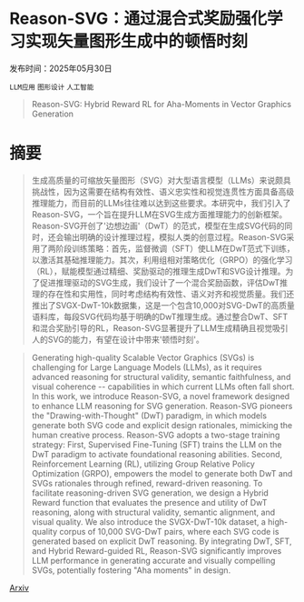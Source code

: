 # Reason-SVG：通过混合式奖励强化学习实现矢量图形生成中的顿悟时刻

发布时间：2025年05月30日

`LLM应用` `图形设计` `人工智能`

> Reason-SVG: Hybrid Reward RL for Aha-Moments in Vector Graphics Generation

# 摘要

> 生成高质量的可缩放矢量图形（SVG）对大型语言模型（LLMs）来说颇具挑战性，因为这需要在结构有效性、语义忠实性和视觉连贯性方面具备高级推理能力，而目前的LLMs往往难以达到这些要求。本研究中，我们引入了Reason-SVG，一个旨在提升LLM在SVG生成方面推理能力的创新框架。Reason-SVG开创了'边想边画'（DwT）的范式，模型在生成SVG代码的同时，还会输出明确的设计推理过程，模拟人类的创意过程。Reason-SVG采用了两阶段训练策略：首先，监督微调（SFT）使LLM在DwT范式下训练，以激活其基础推理能力。其次，利用组相对策略优化（GRPO）的强化学习（RL），赋能模型通过精细、奖励驱动的推理生成DwT和SVG设计推理。为了促进推理驱动的SVG生成，我们设计了一个混合奖励函数，评估DwT推理的存在性和实用性，同时考虑结构有效性、语义对齐和视觉质量。我们还推出了SVGX-DwT-10k数据集，这是一个包含10,000对SVG-DwT的高质量语料库，每段SVG代码均基于明确的DwT推理生成。通过整合DwT、SFT和混合奖励引导的RL，Reason-SVG显著提升了LLM生成精确且视觉吸引人的SVG的能力，有望在设计中带来'顿悟时刻'。

> Generating high-quality Scalable Vector Graphics (SVGs) is challenging for Large Language Models (LLMs), as it requires advanced reasoning for structural validity, semantic faithfulness, and visual coherence -- capabilities in which current LLMs often fall short. In this work, we introduce Reason-SVG, a novel framework designed to enhance LLM reasoning for SVG generation. Reason-SVG pioneers the "Drawing-with-Thought" (DwT) paradigm, in which models generate both SVG code and explicit design rationales, mimicking the human creative process. Reason-SVG adopts a two-stage training strategy: First, Supervised Fine-Tuning (SFT) trains the LLM on the DwT paradigm to activate foundational reasoning abilities. Second, Reinforcement Learning (RL), utilizing Group Relative Policy Optimization (GRPO), empowers the model to generate both DwT and SVGs rationales through refined, reward-driven reasoning. To facilitate reasoning-driven SVG generation, we design a Hybrid Reward function that evaluates the presence and utility of DwT reasoning, along with structural validity, semantic alignment, and visual quality. We also introduce the SVGX-DwT-10k dataset, a high-quality corpus of 10,000 SVG-DwT pairs, where each SVG code is generated based on explicit DwT reasoning. By integrating DwT, SFT, and Hybrid Reward-guided RL, Reason-SVG significantly improves LLM performance in generating accurate and visually compelling SVGs, potentially fostering "Aha moments" in design.

[Arxiv](https://arxiv.org/abs/2505.24499)